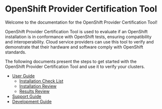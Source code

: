 # OpenShift Provider Certification Tool

Welcome to the documentation for the OpenShift Provider Certification Tool!

OpenShift Provider Certification Tool is used to evaluate if an OpenShift installation is in conformance with OpenShift tests, ensuring compatibility and interoperability. Cloud service providers can use this tool to verify and demonstrate that their hardware and software comply with OpenShift standards.

The following documents present the steps to get started with the OpenShift Provider Certification Tool and use it to verify your clusters.

- [User Guide](./user.md)
    - [Installation Check List](./user-installation-checklist.md)
    - [Installation Review](./user-installation-review.md)
    - [Results Review](./user-results-review.md)
- [Support Guide](./support-guide.md)
- [Development Guide](./dev.md)
